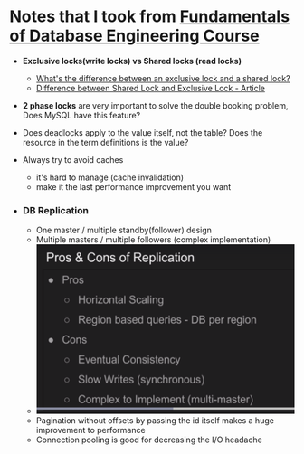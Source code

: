 # Notes that I took from [Fundamentals of Database Engineering Course](https://www.udemy.com/course/database-engines-crash-course/)

- **Exclusive locks(write locks) vs Shared locks (read locks)**
	- [What's the difference between an exclusive lock and a shared lock?](https://stackoverflow.com/questions/11837428/whats-the-difference-between-an-exclusive-lock-and-a-shared-lock)
	- [Difference between Shared Lock and Exclusive Lock - Article](https://www.geeksforgeeks.org/difference-between-shared-lock-and-exclusive-lock/)
- **2 phase locks** are very important to solve the double booking problem, Does MySQL have this feature? 
- Does deadlocks apply to the value itself, not the table? Does the resource in the term definitions is the value?
- Always try to avoid caches
	- it's hard to manage (cache invalidation)
	- make it the last performance improvement you want

- ### DB Replication
	- One master / multiple standby(follower) design
	- Multiple masters / multiple followers (complex implementation)
	- <img src="https://github.com/ahmadateya/learning-notes/blob/main/images/DBEngineering-image11.png" width="550" height="300">
	- Pagination without offsets by passing the id itself makes a huge improvement to performance
	- Connection pooling is good for decreasing the I/O headache

 
